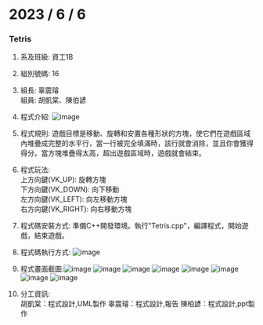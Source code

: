 # 2023 / 6 / 6
### Tetris

1. 系及班級: 資工1B
2. 組別號碼: 16
3. 組長: 辜震璿  
組員: 胡凱棠、陳伯諺
4. 程式介紹: ![image](https://github.com/Raymond0220/Tetris/assets/127190012/07008561-a04b-43d2-9560-b046b86a098a)


5. 程式規則: 遊戲目標是移動、旋轉和安置各種形狀的方塊，使它們在遊戲區域內堆疊成完整的水平行，當一行被完全填滿時，該行就會消除，並且你會獲得得分。當方塊堆疊得太高，超出遊戲區域時，遊戲就會結束。
6. 程式玩法:  
  上方向鍵(VK_UP): 旋轉方塊  
  下方向鍵(VK_DOWN): 向下移動  
  左方向鍵(VK_LEFT): 向左移動方塊  
  右方向鍵(VK_RIGHT): 向右移動方塊  
7. 程式碼安裝方式:  準備C++開發環境。執行"Tetris.cpp"，編譯程式，開始遊戲，結束遊戲。
8. 程式碼執行方式: ![image](https://github.com/Raymond0220/Tetris/assets/127190012/da5c0e89-bb52-4ec2-80fb-7e4dff8f0ba9)

9. 程式畫面截圖:![image](https://github.com/alan9487/2021-3-2/assets/79899890/61b1f04a-e943-4c69-ab19-7d0e359ef756) ![image](https://github.com/alan9487/2021-3-2/assets/79899890/2dcd70cf-f0cb-427f-9810-bffebec6a91c) ![image](https://github.com/alan9487/2021-3-2/assets/79899890/02c49632-027f-4216-bfe2-6f85a6a8fbb1) ![image](https://github.com/alan9487/2021-3-2/assets/79899890/b51f74c1-1662-4605-a3af-d3174bacc7fe) ![image](https://github.com/alan9487/2021-3-2/assets/79899890/bead5c8e-a648-4c44-b2c3-803e94c95ffa) ![image](https://github.com/alan9487/2021-3-2/assets/79899890/b583ce11-7c2b-4d30-9449-6f0df4cac242) ![image](https://github.com/alan9487/2021-3-2/assets/79899890/4b4428cd-a8b9-4bf2-8114-2cf9bf1c7584) ![image](https://github.com/alan9487/2021-3-2/assets/79899890/c823d85a-bb49-445e-87fb-12435f8271aa)
10. 分工資訊:  
   胡凱棠：程式設計,UML製作
   辜震璿：程式設計,報告
   陳柏諺：程式設計,ppt製作

